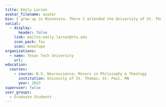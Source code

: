 ```yaml
---
title: Emily Larson
avatar_filename: avatar
bio: I grew up in Minnesota. There I attended the University of St. Thomas where I earned my B.S. in Neuroscience. During undergrad, I did research in behavioral neuroendocrinology. Through a program on campus, I was able to work with inner-city schools to teach kids about college. At TTU, I am looking forward to learning more about experimental design, conducting research, and presenting information in an engaging way. I joined the lab team in Fall, 2023 as a PhD student. 
social:
  - display:
      header: false
    link: mailto:emily.larson@ttu.edu
    icon_pack: fas
    icon: envelope
organizations:
  - name: Texas Tech University
    url: 
education:
  courses:
    - course: B.S. Neuroscience; Minors in Philosophy & Theology
      institution: Univesity of St. Thomas; St. Paul, MN
      year: 2023
superuser: false
user_groups:
  - Graduate Students
---
```


